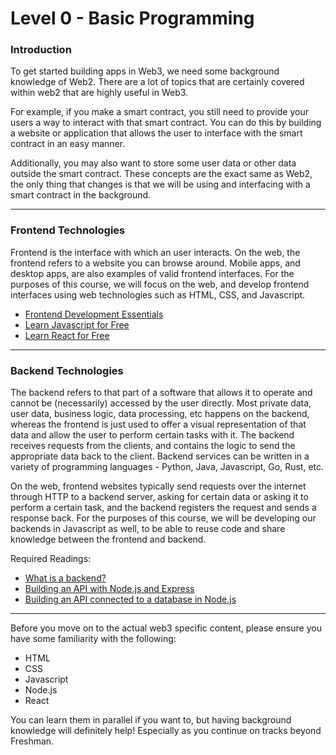 # Level 0 - Basic Programming

### Introduction

To get started building apps in Web3, we need some background knowledge of Web2. There are a lot of topics that are certainly covered within web2 that are highly useful in Web3. 

For example, if you make a smart contract, you still need to provide your users a way to interact with that smart contract. You can do this by building a website or application that allows the user to interface with the smart contract in an easy manner. 

Additionally, you may also want to store some user data or other data outside the smart contract. These concepts are the exact same as Web2, the only thing that changes is that we will be using and interfacing with a smart contract in the background.

---

### Frontend Technologies

Frontend is the interface with which an user interacts. On the web, the frontend refers to a website you can browse around. Mobile apps, and desktop apps, are also examples of valid frontend interfaces. For the purposes of this course, we will focus on the web, and develop frontend interfaces using web technologies such as HTML, CSS, and Javascript.

- [Frontend Development Essentials](https://betterprogramming.pub/frontend-development-the-essentials-1c1290b43590)
- [Learn Javascript for Free](https://scrimba.com/learn/learnjavascript)
- [Learn React for Free](https://scrimba.com/learn/learnreact)

<Quiz questionId="dbc54842-ed1f-4a60-b785-8665cfefe3dd" />

---

### Backend Technologies

The backend refers to that part of a software that allows it to operate and cannot be (necessarily) accessed by the user directly. Most private data, user data, business logic, data processing, etc happens on the backend, whereas the frontend is just used to offer a visual representation of that data and allow the user to perform certain tasks with it. The backend receives requests from the clients, and contains the logic to send the appropriate data back to the client. Backend services can be written in a variety of programming languages - Python, Java, Javascript, Go, Rust, etc. 

On the web, frontend websites typically send requests over the internet through HTTP to a backend server, asking for certain data or asking it to perform a certain task, and the backend registers the request and sends a response back. For the purposes of this course, we will be developing our backends in Javascript as well, to be able to reuse code and share knowledge between the frontend and backend. 

<Quiz questionId="cb8b9657-9a2b-492f-86e8-a733db9bf76a" />

Required Readings:

- [What is a backend?](https://www.codecademy.com/article/back-end-architecture)
- [Building an API with Node.js and Express](https://www.freecodecamp.org/learn/back-end-development-and-apis/#basic-node-and-express)
- [Building an API connected to a database in Node.js](https://www.freecodecamp.org/learn/back-end-development-and-apis/#back-end-development-and-apis-projects)

<Quiz questionId="ef930223-67d6-4f84-be69-e1888c4a6550" />
<Quiz questionId="5efe7813-a9ce-4854-90cd-c0c596633308" />

---

Before you move on to the actual web3 specific content, please ensure you have some familiarity with the following:
- HTML
- CSS
- Javascript
- Node.js
- React

You can learn them in parallel if you want to, but having background knowledge will definitely help! Especially as you continue on tracks beyond Freshman.

<SubmitQuiz />
